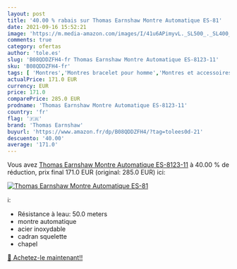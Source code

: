 ```yaml
---
layout: post
title: '40.00 % rabais sur Thomas Earnshaw Montre Automatique ES-81'
date: 2021-09-16 15:52:21
image: 'https://m.media-amazon.com/images/I/41u6APimyvL._SL500_._SL400_.jpg'
comments: true
category: ofertas
author: 'tole.es'
slug: 'B08QDDZFH4-fr Thomas Earnshaw Montre Automatique ES-8123-11'
sku: 'B08QDDZFH4-fr'
tags: [ 'Montres','Montres bracelet pour homme','Montres et accessoires','Montres homme','thomas earnshaw', ]
actualPrice: 171.0 EUR
currency: EUR
price: 171.0
comparePrice: 285.0 EUR
prodname: 'Thomas Earnshaw Montre Automatique ES-8123-11'
country: 'fr'
flag: '🇫🇷'
brand: 'Thomas Earnshaw'
buyurl: 'https://www.amazon.fr/dp/B08QDDZFH4/?tag=tolees0d-21'
descuento: '40.00'
average: '171.0'
---
```


Vous avez [Thomas Earnshaw Montre Automatique ES-8123-11](https://www.amazon.fr/dp/B08QDDZFH4/?tag=tolees0d-21)  à  40.00 % de réduction, prix final  171.0 EUR (original: 285.0 EUR) ici:

[![Thomas Earnshaw Montre Automatique ES-81](https://m.media-amazon.com/images/I/41u6APimyvL._SL500_._SL400_.jpg)](https://www.amazon.fr/dp/B08QDDZFH4/?tag=tolees0d-21)

ℹ️:

- Résistance à leau: 50.0 meters
- montre automatique
- acier inoxydable
- cadran squelette
- chapel

[🛒 Achetez-le maintenant!!](https://www.amazon.fr/dp/B08QDDZFH4/?tag=tolees0d-21)
